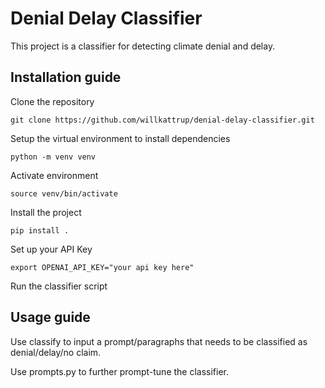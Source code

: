 # Denial Delay Classifier

This project is a classifier for detecting climate denial and delay.

## Installation guide

Clone the repository
```console
git clone https://github.com/willkattrup/denial-delay-classifier.git
```

Setup the virtual environment to install dependencies
```console
python -m venv venv
```

Activate environment
```console
source venv/bin/activate 
```

Install the project
```console
pip install .
```

Set up your API Key
```console
export OPENAI_API_KEY="your api key here"
```

Run the classifier script
## Usage guide

Use classify to input a prompt/paragraphs that needs to be classified as denial/delay/no claim.

Use prompts.py to further prompt-tune the classifier.
